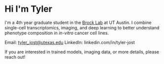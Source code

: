 # Hi I'm Tyler
I'm a 4th year graduate student in the [Brock Lab](https://www.brocklab.com/) at UT Austin. I combine single-cell transcriptomics, imaging, and deep learning to better understand phenotype composition in *in-vitro* cancer cell lines. 

Email: tyler_jost@utexas.edu
LinkedIn: linkedin.com/in/tyler-jost

If you are interested in trained models, imaging data, or more details, please reach out!
<!---
TylerJost/TylerJost is a ✨ special ✨ repository because its `README.md` (this file) appears on your GitHub profile.
You can click the Preview link to take a look at your changes.
--->
